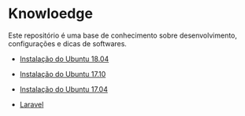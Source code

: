 # Knowloedge

Este repositório é uma base de conhecimento sobre desenvolvimento, configurações e dicas de softwares.

* [Instalação do Ubuntu 18.04](docs/ubuntu-18.04.md)
* [Instalação do Ubuntu 17.10](docs/ubuntu-17.10.md)
* [Instalação do Ubuntu 17.04](docs/ubuntu-17.04.md)

* [Laravel](docs/laravel-hospedagens.md)
